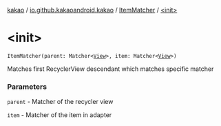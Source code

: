 [kakao](../../index.md) / [io.github.kakaoandroid.kakao](../index.md) / [ItemMatcher](index.md) / [&lt;init&gt;](./-init-.md)

# &lt;init&gt;

`ItemMatcher(parent: Matcher<`[`View`](https://developer.android.com/reference/android/view/View.html)`>, item: Matcher<`[`View`](https://developer.android.com/reference/android/view/View.html)`>)`

Matches first RecyclerView descendant which matches specific matcher

### Parameters

`parent` - Matcher of the recycler view

`item` - Matcher of the item in adapter